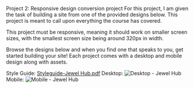 Project 2: Responsive design conversion project
For this project, I am given the task of building a site from one of the provided designs below. This project is meant to call upon everything the course has covered. 

This project must be responsive, meaning it should work on smaller screen sizes, with the smallest screen size being around 320px in width.

Browse the designs below and when you find one that speaks to you, get started building your site! Each project comes with a desktop and mobile design along with assets.

Style Guide:
[Styleguide-Jewel Hub.pdf](https://github.com/akshay-sinha-1/Juno-/files/7050017/Styleguide-Jewel.Hub.pdf)
Desktop:
![Desktop - Jewel Hub](https://user-images.githubusercontent.com/64050143/130867296-5d4c8896-0bf1-4ba7-b6cc-03c0066448cd.jpg)
Mobile:
![Mobile - Jewel Hub](https://user-images.githubusercontent.com/64050143/130867304-31112a4b-1edf-4a1f-a09d-aea174bd5643.jpg)

